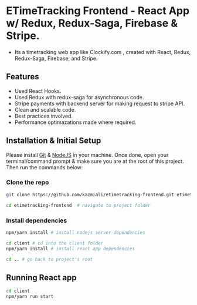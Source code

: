 # ETimeTracking Frontend - React App w/ Redux, Redux-Saga, Firebase & Stripe.

- Its a timetracking web app like Clockify.com , created with React, Redux, Redux-Saga, Firebase, and Stripe.

## Features

- Used React Hooks.
- Used Redux with redux-saga for asynchronous code.
- Stripe payments with backend server for making request to stripe API.
- Clean and scalable code.
- Best practices involved.
- Performance optimazations made where required.

## Installation & Initial Setup

Please install [Git](https://git-scm.com/downloads) & [NodeJS](https://nodejs.org/en/download/) in your machine. Once done, open your terminal/command prompt & make sure you are at the root of this project. Then run the commands below:

### Clone the repo

```bash
git clone https://github.com/kazmiali/etimetracking-frontend.git etimetracking-frontend  # clone the repository

cd etimetracking-frontend  # navigate to project folder
```

### Install dependencies

```bash
npm/yarn install # install nodejs server dependencies

cd client # cd into the client folder
npm/yarn install # install react app dependencies

cd .. # go back to project's root
```

## Running React app 

```bash
cd client
npm/yarn run start
```
